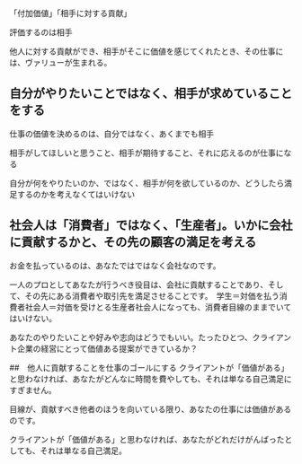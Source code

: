 「付加価値」「相手に対する貢献」

評価するのは相手

他人に対する貢献ができ、相手がそこに価値を感じてくれたとき、その仕事には、ヴァリューが生まれる。　

## 自分がやりたいことではなく、相手が求めていることをする　
仕事の価値を決めるのは、自分ではなく、あくまでも相手

相手がしてほしいと思うこと、相手が期待すること、それに応えるのが仕事になる

自分が何をやりたいのか、ではなく、相手が何を欲しているのか、どうしたら満足するのかを考えなくてはいけない

## 社会人は「消費者」ではなく、「生産者」。いかに会社に貢献するかと、その先の顧客の満足を考える

お金を払っているのは、あなたではではなく会社なのです。

一人のプロとしてあなたが行うべき役目は、会社に貢献することであり、そして、その先にある消費者や取引先を満足させることです。　学生＝対価を払う消費者社会人＝対価を受けとる生産者社会人になっても、消費者目線のままでいてはいけない。

あなたのやりたいことや好みや志向はどうでもいい。たったひとつ、クライアント企業の経営にとって価値ある提案ができているか？

##　他人に貢献することを仕事のゴールにする
クライアントが「価値がある」と思わなければ、あなたがどんなに時間を費やしても、それは単なる自己満足にすぎません。

目線が、貢献すべき他者のほうを向いている限り、あなたの仕事には価値があるのです。

クライアントが「価値がある」と思わなければ、あなたがどれだけがんばったとしても、それは単なる自己満足。

